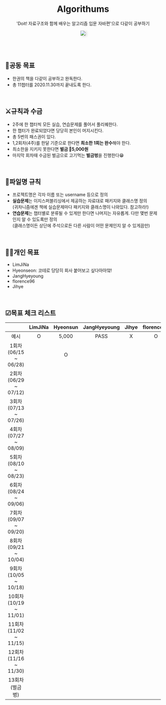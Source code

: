<div align="center">
  <h1>Algorithums</h1>
  <p>'Doit! 자료구조와 함께 배우는 알고리즘 입문 자바편'으로 다같이 공부하기</p>
  <img src="https://user-images.githubusercontent.com/35926413/84681337-ed41d780-af6e-11ea-825e-56a28db8b2ab.jpg" style="box-shadow:4px 2px 7px rgba(0,0,0,0.14);">
</div>

<br>
<br>
<br>

## 🎯공동 목표
- 한권의 책을 다같이 공부하고 완독한다.
- 총 11챕터를 2020.11.30까지 끝내도록 한다.

<br>

## ⚔규칙과 수금
- 2주에 한 챕터씩 모든 실습, 연습문제를 풀어서 풀리퀘한다.
- 한 챕터가 완료되었다면 당당히 본인이 머지시킨다.
- 총 5번의 패스권이 있다.
- 1,2회차(4주)를 한달 기준으로 한다면 **최소한 1회는 완수**해야 한다.
- 최소한을 지키지 못한다면 **벌금 💸5,000원**
- 마지막 회차때 수금된 벌금으로 고기먹는 **벌금벙**을 진행한다😁

<br>

## 📂파일명 규칙
- 프로젝트명은 각자 이름 또는 username 등으로 정의
- **실습문제**는 이지스퍼블리싱에서 제공하는 자료대로 패키지와 클래스명 정의<br>
(귀차니즘에겐 책에 실습문제마다 패키지와 클래스명이 나와있다. 참고하라!)
- **연습문제**는 챕터별로 분류될 수 있게만 한다면 나머지는 자유롭게. 다만 몇번 문제인지 알 수 있도록만 정의<br>
(클래스명이든 상단에 주석으로든 다른 사람이 어떤 문제인지 알 수 있게끔만)

<br>

## 🙋‍♀️개인 목표
- LimJiNa 
- Hyeonseon: 코테로 당당히 회사 붙어보고 싶다아아앜!
- JangHyeyoung 
- florence96 
- Jihye 

<br>

## ☑목표 체크 리스트
|  | LimJiNa | Hyeonsun | JangHyeyoung | Jihye | florence96 |
|:--:|:--:|:--:|:--:|:--:|:--:|
|예시| O | 5,000 | PASS | X | O |
|1회차(06/15 ~ 06/28)|| O ||||
|2회차(06/29 ~ 07/12)||||||
|3회차(07/13 ~ 07/26)||||||
|4회차(07/27 ~ 08/09)||||||
|5회차(08/10 ~ 08/23)||||||
|6회차(08/24 ~ 09/06)||||||
|7회차(09/07 ~ 09/20)||||||
|8회차(09/21 ~ 10/04)||||||
|9회차(10/05 ~ 10/18)||||||
|10회차(10/19 ~ 11/01)||||||
|11회차(11/02 ~ 11/15)||||||
|12회차(11/16 ~ 11/30)||||||
|13회차(벌금벙)||||||


